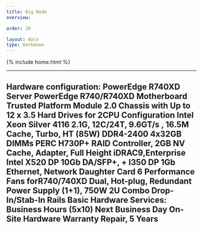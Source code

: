 ```yaml
---
title: Big Node
overview: 

order: 20

layout: docs
type: markdown
---
```

{% include home.html %}

---
Hardware configuration:
PowerEdge R740XD Server
PowerEdge R740/R740XD Motherboard
Trusted Platform Module 2.0
Chassis with Up to 12 x 3.5 Hard Drives for 2CPU
Configuration
Intel Xeon Silver 4116 2.1G, 12C/24T, 9.6GT/s , 16.5M
Cache, Turbo, HT (85W) DDR4-2400
4x32GB DIMMs
PERC H730P+ RAID Controller, 2GB NV Cache, Adapter, Full
Height
iDRAC9,Enterprise
Intel X520 DP 10Gb DA/SFP+, + I350 DP 1Gb Ethernet,
Network Daughter Card
6 Performance Fans forR740/740XD
Dual, Hot-plug, Redundant Power Supply (1+1), 750W
2U Combo Drop-In/Stab-In Rails
Basic Hardware Services: Business Hours (5x10) Next
Business Day On-Site Hardware Warranty Repair, 5 Years
---

